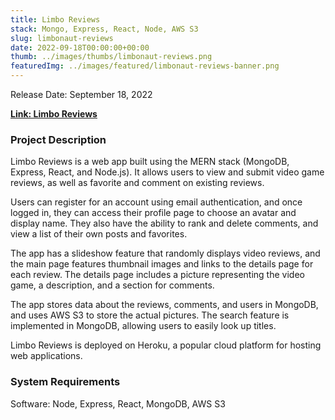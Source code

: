 ```yaml
---
title: Limbo Reviews
stack: Mongo, Express, React, Node, AWS S3
slug: limbonaut-reviews
date: 2022-09-18T00:00:00+00:00
thumb: ../images/thumbs/limbonaut-reviews.png
featuredImg: ../images/featured/limbonaut-reviews-banner.png
---
```


Release Date: September 18, 2022

[**Link: Limbo Reviews**](https://limbo-reviews.herokuapp.com/)

### Project Description

Limbo Reviews is a web app built using the MERN stack (MongoDB, Express, React, and Node.js). It allows users to view and submit video game reviews, as well as favorite and comment on existing reviews.

Users can register for an account using email authentication, and once logged in, they can access their profile page to choose an avatar and display name. They also have the ability to rank and delete comments, and view a list of their own posts and favorites.

The app has a slideshow feature that randomly displays video reviews, and the main page features thumbnail images and links to the details page for each review. The details page includes a picture representing the video game, a description, and a section for comments.

The app stores data about the reviews, comments, and users in MongoDB, and uses AWS S3 to store the actual pictures. The search feature is implemented in MongoDB, allowing users to easily look up titles.

Limbo Reviews is deployed on Heroku, a popular cloud platform for hosting web applications.

### System Requirements

Software: Node, Express, React, MongoDB, AWS S3
